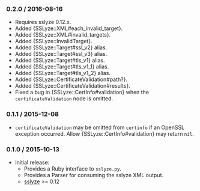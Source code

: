 ### 0.2.0 / 2016-08-16

* Requires sslyze 0.12.x.
* Added {SSLyze::XML#each_invalid_target}.
* Added {SSLyze::XML#invalid_targets}.
* Added {SSLyze::InvalidTarget}.
* Added {SSLyze::Target#ssl_v2} alias.
* Added {SSLyze::Target#ssl_v3} alias.
* Added {SSLyze::Target#tls_v1} alias.
* Added {SSLyze::Target#tls_v1_1} alias.
* Added {SSLyze::Target#tls_v1_2} alias.
* Added {SSLyze::CertificateValidation#path?}.
* Added {SSLyze::CertificateValidation#results}.
* Fixed a bug in {SSLyze::CertInfo#validation} when the `certificateValidation`
  node is omitted.

### 0.1.1 / 2015-12-08

* `certificateValidation` may be omitted from `certinfo` if an OpenSSL
  exception occurred. Allow {SSLyze::CertInfo#validation} may return `nil`.

### 0.1.0 / 2015-10-13

* Initial release:
  * Provides a Ruby interface to `sslyze.py`.
  * Provides a Parser for consuming the sslyze XML output.
  * [sslyze] >= 0.12

[sslyze]: https://github.com/nabla-c0d3/sslyze#readme
